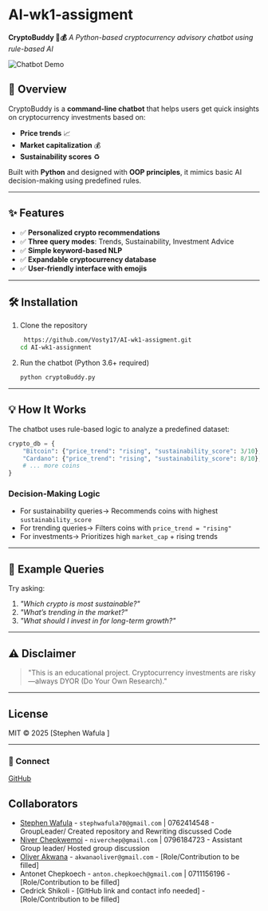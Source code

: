# AI-wk1-assigment
**CryptoBuddy 🤖💰**
*A Python-based cryptocurrency advisory chatbot using rule-based AI*

![Chatbot Demo](https://github.com/Vosty17/ScreenshotDemo.jpeg/blob/main/IMG_20250527_132805.jpg )

## 📌 Overview
CryptoBuddy is a **command-line chatbot** that helps users get quick insights on cryptocurrency investments based on:
- **Price trends** 📈
- **Market capitalization** 💰
- **Sustainability scores** ♻️

Built with **Python** and designed with **OOP principles**, it mimics basic AI decision-making using predefined rules.

---

## ✨ Features
- ✅ **Personalized crypto recommendations**
- ✅ **Three query modes**: Trends, Sustainability, Investment Advice
- ✅ **Simple keyword-based NLP**
- ✅ **Expandable cryptocurrency database**
- ✅ **User-friendly interface with emojis**

---

## 🛠️ Installation
1. Clone the repository
   ```bash
    https://github.com/Vosty17/AI-wk1-assigment.git
   cd AI-wk1-assignment
   ```

2. Run the chatbot (Python 3.6+ required)
   ```bash
   python cryptoBuddy.py
   ```

---

## 💡 How It Works
The chatbot uses rule-based logic to analyze a predefined dataset:
```python
crypto_db = {
    "Bitcoin": {"price_trend": "rising", "sustainability_score": 3/10},
    "Cardano": {"price_trend": "rising", "sustainability_score": 8/10},
    # ... more coins
}
```
### Decision-Making Logic
- For sustainability queries→ Recommends coins with highest `sustainability_score`
- For trending queries→ Filters coins with `price_trend = "rising"`
- For investments→ Prioritizes high `market_cap` + rising trends

---

## 📝 Example Queries
Try asking:
1. *"Which crypto is most sustainable?"*
2. *"What’s trending in the market?"*
3. *"What should I invest in for long-term growth?"*

---

## ⚠️ Disclaimer
>"This is an educational project. Cryptocurrency investments are risky—always DYOR (Do Your Own Research)."

---

## License
MIT © 2025 [Stephen Wafula ]

---

### 🔗 Connect
[GitHub](https://github.com/Vosty@17)
## Collaborators
- [Stephen Wafula](https://github.com/Vosty17) - `stephwafula70@gmail.com` | 0762414548 - GroupLeader/ Created repository and Rewriting discussed Code
- [Niver Chepkwemoi](https://github.com/Niver15) - `niverchep@gmail.com` | 0796184723 - Assistant Group leader/ Hosted group discussion
- [Oliver Akwana](https://github.com/AKWANA686) - `akwanaoliver@gmail.com` - [Role/Contribution to be filled]
- Antonet Chepkoech - `anton.chepkoech@gmail.com` | 0711156196 - [Role/Contribution to be filled]
- Cedrick Shikoli - [GitHub link and contact info needed] - [Role/Contribution to be filled]
